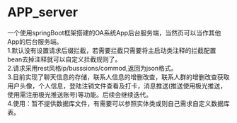 # APP_server
一个使用springBoot框架搭建的OA系统App后台服务端，当然页可以当作其他App的后台服务端。  
 1.默认没有设置请求后缀拦截，若需要拦截只需要将主启动类注释的拦截配置bean去掉注释就可以自定义拦截规则了。  
 2.请求采用rest风格ip/busssions/commod,返回为json格式。  
 3.目前实现了聊天信息的存储，联系人信息的增删改查，联系人群的增删改查获取用户头像，个人信息，登陆注销文件查看及打卡，消息推送(推送使用极光推送，使用需注册极光推送账号)等功能。后续会继续迭代。  
 4.使用：暂不提供数据库文件，有需要可以参照实体类或则自己需求自定义数据库表。   
